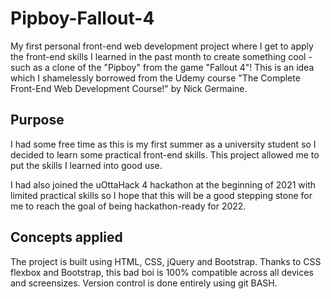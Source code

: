 # Pipboy-Fallout-4
My first personal front-end web development project where I get to apply the front-end skills I learned in the past month to create something cool - such as a clone of the
"Pipboy" from the game "Fallout 4"! This is an idea which I shamelessly borrowed from the Udemy course "The Complete Front-End Web Development Course!" by Nick Germaine.

## Purpose
I had some free time as this is my first summer as a university student so I decided to learn some practical front-end skills. This project allowed me to put the skills I learned
into good use. 

I had also joined the uOttaHack 4 hackathon at the beginning of 2021 with limited practical skills so I hope that this will be a good stepping stone for me to reach the 
goal of being hackathon-ready for 2022.


## Concepts applied
The project is built using HTML, CSS, jQuery and Bootstrap.
Thanks to CSS flexbox and Bootstrap, this bad boi is 100% compatible across all devices and screensizes.
Version control is done entirely using git BASH.

